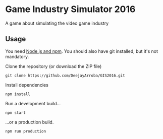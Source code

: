 # Game Industry Simulator 2016
A game about simulating the video game industry

## Usage

You need [Node.js and npm](https://nodejs.org/). You should also have git installed, but it's not mandatory.

Clone the repository (or download the ZIP file)

`git clone https://github.com/DeejayArroba/GIS2016.git`

Install dependencies

`npm install`

Run a development build...

`npm start`

...or a production build.

`npm run production`
